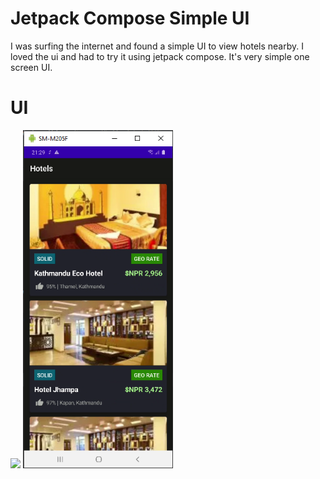 # Jetpack Compose Simple UI

I was surfing the internet and found a simple UI to view hotels nearby. I loved the ui and had to try it using jetpack compose. It's very simple one screen UI.

# UI
<p float="left">
<img src="https://github.com/ghaleprachan/Simple-Compose-UI/blob/main/samples/gif.gif?raw=true" width="240" height="auto">
<img src="https://github.com/ghaleprachan/Simple-Compose-UI/blob/main/samples/ui.PNG?raw=true" width="240" height="auto">
</p>
